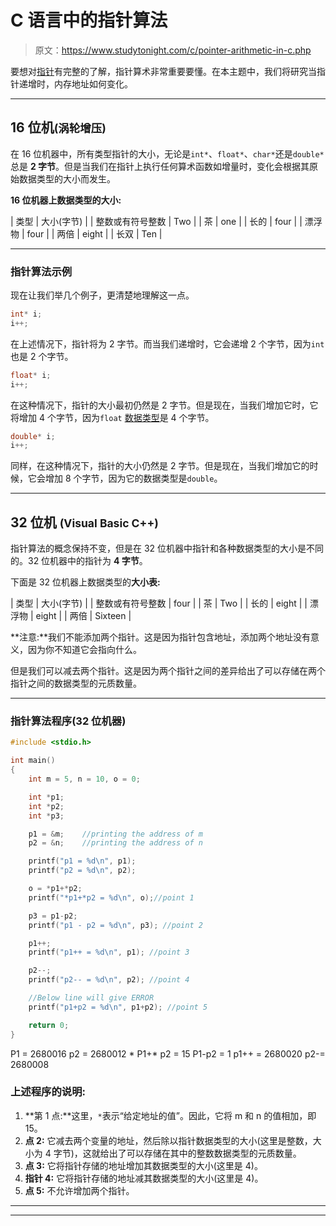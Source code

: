 # C 语言中的指针算法

> 原文：<https://www.studytonight.com/c/pointer-arithmetic-in-c.php>

要想对[指针](pointers-in-c.php)有完整的了解，指针算术非常重要要懂。在本主题中，我们将研究当指针递增时，内存地址如何变化。

* * *

## 16 位机<small>(涡轮增压)</small>

在 16 位机器中，所有类型指针的大小，无论是`int*`、`float*`、`char*`还是`double*`总是 **2 字节**。但是当我们在指针上执行任何算术函数如增量时，变化会根据其原始数据类型的大小而发生。

**16 位机器上数据类型的大小:**

| 类型 | 大小(字节) |
| 整数或有符号整数 | Two |
| 茶 | one |
| 长的 | four |
| 漂浮物 | four |
| 两倍 | eight |
| 长双 | Ten |

* * *

### 指针算法示例

现在让我们举几个例子，更清楚地理解这一点。

```cpp
int* i;
i++;
```

在上述情况下，指针将为 2 字节。而当我们递增时，它会递增 2 个字节，因为`int`也是 2 个字节。

```cpp
float* i;
i++;
```

在这种情况下，指针的大小最初仍然是 2 字节。但是现在，当我们增加它时，它将增加 4 个字节，因为`float` [数据类型](datatype-in-c.php)是 4 个字节。

```cpp
double* i;
i++;
```

同样，在这种情况下，指针的大小仍然是 2 字节。但是现在，当我们增加它的时候，它会增加 8 个字节，因为它的数据类型是`double`。

* * *

## 32 位机 <small>(Visual Basic C++)</small>

指针算法的概念保持不变，但是在 32 位机器中指针和各种数据类型的大小是不同的。32 位机器中的指针为 **4 字节**。

下面是 32 位机器上数据类型的**大小表:**

| 类型 | 大小(字节) |
| 整数或有符号整数 | four |
| 茶 | Two |
| 长的 | eight |
| 漂浮物 | eight |
| 两倍 | Sixteen |

**注意:**我们不能添加两个指针。这是因为指针包含地址，添加两个地址没有意义，因为你不知道它会指向什么。

但是我们可以减去两个指针。这是因为两个指针之间的差异给出了可以存储在两个指针之间的数据类型的元质数量。

* * *

### 指针算法程序(32 位机器)

```cpp
#include <stdio.h>

int main()
{
    int m = 5, n = 10, o = 0;

    int *p1;
    int *p2;
    int *p3;

    p1 = &m;    //printing the address of m
    p2 = &n;    //printing the address of n

    printf("p1 = %d\n", p1);
    printf("p2 = %d\n", p2);

    o = *p1+*p2;
    printf("*p1+*p2 = %d\n", o);//point 1

    p3 = p1-p2;
    printf("p1 - p2 = %d\n", p3); //point 2

    p1++;
    printf("p1++ = %d\n", p1); //point 3

    p2--;
    printf("p2-- = %d\n", p2); //point 4

    //Below line will give ERROR
    printf("p1+p2 = %d\n", p1+p2); //point 5

    return 0;
}
```

P1 = 2680016 p2 = 2680012 * P1+* p2 = 15 P1-p2 = 1 p1++ = 2680020 p2-= 2680008

### 上述程序的说明:

1.  **第 1 点:**这里，`*`表示“给定地址的值”。因此，它将 m 和 n 的值相加，即 15。
2.  **点 2:** 它减去两个变量的地址，然后除以指针数据类型的大小(这里是整数，大小为 4 字节)，这就给出了可以存储在其中的整数数据类型的元质数量。
3.  **点 3:** 它将指针存储的地址增加其数据类型的大小(这里是 4)。
4.  **指针 4:** 它将指针存储的地址减其数据类型的大小(这里是 4)。
5.  **点 5:** 不允许增加两个指针。

* * *

* * *